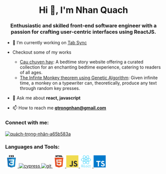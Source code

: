 <h1 align="center">Hi 👋, I'm Nhan Quach</h1>
<h3 align="center">Enthusiastic and skilled front-end software engineer with a passion for crafting user-centric interfaces using ReactJS.</h3>

- 🔭 I’m currently working on [Tab Sync](https://chromewebstore.google.com/detail/tab-sync/bokjahifgpgcilgpmhmaammkjmhbmjbc)

- Checkout some of my works
  - [Cau chuyen hay](https://cauchuyenhay.netlify.app/): A bedtime story website offering a curated collection for an enchanting bedtime experience, catering to readers of all ages.
  - [The Infinte Monkey theorem using Genetic Algorithm](https://github.com/nhanquach/GA-Monkey-Example): Given infinite time, a monkey on a typewriter can, theoretically, produce any text through random key presses.
  

- 💬 Ask me about **react, javascript**

- 📫 How to reach me **qtrongnhan@gmail.com**

<h3 align="left">Connect with me:</h3>
<p align="left">
<a href="https://linkedin.com/in/quách-trọng-nhân-a65b583a" target="blank"><img align="center" src="https://raw.githubusercontent.com/rahuldkjain/github-profile-readme-generator/master/src/images/icons/Social/linked-in-alt.svg" alt="quách-trọng-nhân-a65b583a" height="30" width="40" /></a>
</p>

<h3 align="left">Languages and Tools:</h3>
<p align="left"> <a href="https://www.w3schools.com/css/" target="_blank" rel="noreferrer"> <img src="https://raw.githubusercontent.com/devicons/devicon/master/icons/css3/css3-original-wordmark.svg" alt="css3" width="40" height="40"/> </a> <a href="https://www.cypress.io" target="_blank" rel="noreferrer"> <img src="https://raw.githubusercontent.com/simple-icons/simple-icons/6e46ec1fc23b60c8fd0d2f2ff46db82e16dbd75f/icons/cypress.svg" alt="cypress" width="40" height="40"/> </a> <a href="https://git-scm.com/" target="_blank" rel="noreferrer"> <img src="https://www.vectorlogo.zone/logos/git-scm/git-scm-icon.svg" alt="git" width="40" height="40"/> </a> <a href="https://www.w3.org/html/" target="_blank" rel="noreferrer"> <img src="https://raw.githubusercontent.com/devicons/devicon/master/icons/html5/html5-original-wordmark.svg" alt="html5" width="40" height="40"/> </a> <a href="https://developer.mozilla.org/en-US/docs/Web/JavaScript" target="_blank" rel="noreferrer"> <img src="https://raw.githubusercontent.com/devicons/devicon/master/icons/javascript/javascript-original.svg" alt="javascript" width="40" height="40"/> </a> <a href="https://reactjs.org/" target="_blank" rel="noreferrer"> <img src="https://raw.githubusercontent.com/devicons/devicon/master/icons/react/react-original-wordmark.svg" alt="react" width="40" height="40"/> </a> <a href="https://www.typescriptlang.org/" target="_blank" rel="noreferrer"> <img src="https://raw.githubusercontent.com/devicons/devicon/master/icons/typescript/typescript-original.svg" alt="typescript" width="40" height="40"/> </a> </p>